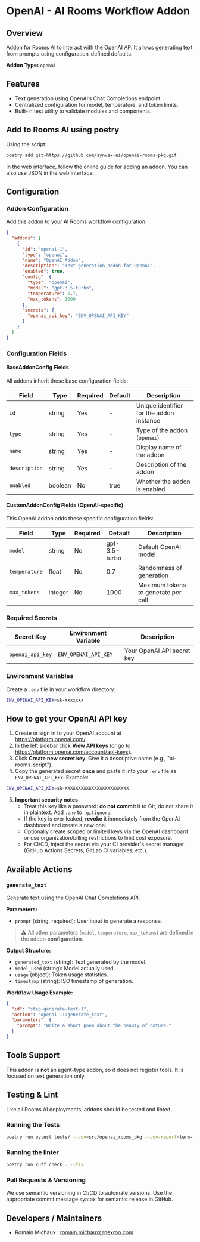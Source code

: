 # OpenAI - AI Rooms Workflow Addon

## Overview

Addon for Rooms AI to interact with the OpenAI AP.
It allows generating text from prompts using configuration-defined defaults.

**Addon Type:** `openai`

## Features

- Text generation using OpenAI’s Chat Completions endpoint.
- Centralized configuration for model, temperature, and token limits.
- Built-in test utility to validate modules and components.

## Add to Rooms AI using poetry

Using the script:

```bash
poetry add git+https://github.com/synvex-ai/openai-rooms-pkg.git
```

In the web interface, follow the online guide for adding an addon. You can also use JSON in the web interface.

## Configuration

### Addon Configuration

Add this addon to your AI Rooms workflow configuration:

```json
{
  "addons": [
    {
      "id": "openai-1",
      "type": "openai",
      "name": "OpenAI Addon",
      "description": "Text generation addon for OpenAI",
      "enabled": true,
      "config": {
        "type": "openai",
        "model": "gpt-3.5-turbo",
        "temperature": 0.7,
        "max_tokens": 1000
      },
      "secrets": {
        "openai_api_key": "ENV_OPENAI_API_KEY"
      }
    }
  ]
}
```

### Configuration Fields

#### BaseAddonConfig Fields

All addons inherit these base configuration fields:

| Field           | Type    | Required | Default | Description                              |
| --------------- | ------- | -------- | ------- | ---------------------------------------- |
| `id`          | string  | Yes      | -       | Unique identifier for the addon instance |
| `type`        | string  | Yes      | -       | Type of the addon (`openai`)           |
| `name`        | string  | Yes      | -       | Display name of the addon                |
| `description` | string  | Yes      | -       | Description of the addon                 |
| `enabled`     | boolean | No       | true    | Whether the addon is enabled             |

#### CustomAddonConfig Fields (OpenAI-specific)

This OpenAI addon adds these specific configuration fields:

| Field           | Type    | Required | Default       | Description                         |
| --------------- | ------- | -------- | ------------- | ----------------------------------- |
| `model`       | string  | No       | gpt-3.5-turbo | Default OpenAI model                |
| `temperature` | float   | No       | 0.7           | Randomness of generation            |
| `max_tokens`  | integer | No       | 1000          | Maximum tokens to generate per call |

### Required Secrets

| Secret Key         | Environment Variable   | Description                |
| ------------------ | ---------------------- | -------------------------- |
| `openai_api_key` | `ENV_OPENAI_API_KEY` | Your OpenAI API secret key |

### Environment Variables

Create a `.env` file in your workflow directory:

```bash
ENV_OPENAI_API_KEY=sk-xxxxxxx
```

## How to get your OpenAI API key

1. Create or sign in to your OpenAI account at https://platform.openai.com/.
2. In the left sidebar click **View API keys** (or go to https://platform.openai.com/account/api-keys).
3. Click **Create new secret key**. Give it a descriptive name (e.g., "ai-rooms-script").
4. Copy the generated secret **once** and paste it into your `.env` file as `ENV_OPENAI_API_KEY`. Example:

```bash
ENV_OPENAI_API_KEY=sk-XXXXXXXXXXXXXXXXXXXXXXXX
```

5. **Important security notes**
   - Treat this key like a password: **do not commit** it to Git, do not share it in plaintext. Add `.env` to `.gitignore`.
   - If the key is ever leaked, **revoke** it immediately from the OpenAI dashboard and create a new one.
   - Optionally create scoped or limited keys via the OpenAI dashboard or use organization/billing restrictions to limit cost exposure.
   - For CI/CD, inject the secret via your CI provider's secret manager (GitHub Actions Secrets, GitLab CI variables, etc.).

## Available Actions

### `generate_text`

Generate text using the OpenAI Chat Completions API.

**Parameters:**

- `prompt` (string, required): User input to generate a response.

> ⚠️ All other parameters (`model`, `temperature`, `max_tokens`) are defined in the addon **configuration**.

**Output Structure:**

- `generated_text` (string): Text generated by the model.
- `model_used` (string): Model actually used.
- `usage` (object): Token usage statistics.
- `timestamp` (string): ISO timestamp of generation.

**Workflow Usage Example:**

```json
{
  "id": "step-generate-text-1",
  "action": "openai-1::generate_text",
  "parameters": {
    "prompt": "Write a short poem about the beauty of nature."
  }
}
```

## Tools Support

This addon is **not** an agent-type addon, so it does not register tools.
It is focused on text generation only.

## Testing & Lint

Like all Rooms AI deployments, addons should be tested and linted.

### Running the Tests

```bash
poetry run pytest tests/ --cov=src/openai_rooms_pkg --cov-report=term-missing
```

### Running the linter

```bash
poetry run ruff check . --fix
```

### Pull Requests & Versioning

We use semantic versioning in CI/CD to automate versions.
Use the appropriate commit message syntax for semantic release in GitHub.

## Developers / Maintainers

- Romain Michaux : [romain.michaux@nexroo.com](mailto:romain.michaux@nexroo.com)
